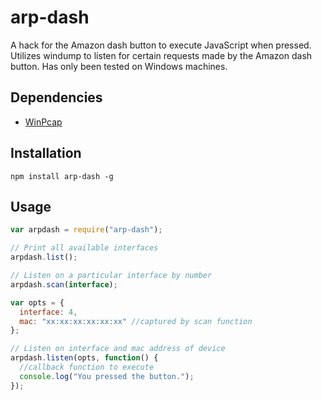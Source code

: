 # arp-dash

A hack for the Amazon dash button to execute JavaScript when pressed.
Utilizes windump to listen for certain requests made
by the Amazon dash button. Has only been tested on Windows machines.

## Dependencies
- [WinPcap](http://www.winpcap.org/install/default.htm)

## Installation

```
npm install arp-dash -g
```

## Usage

```js
var arpdash = require("arp-dash");

// Print all available interfaces
arpdash.list();

// Listen on a particular interface by number
arpdash.scan(interface);

var opts = {
  interface: 4,
  mac: "xx:xx:xx:xx:xx:xx" //captured by scan function
};

// Listen on interface and mac address of device
arpdash.listen(opts, function() {
  //callback function to execute
  console.log("You pressed the button.");
});
```

